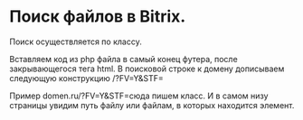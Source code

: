 # Поиск файлов в Bitrix. 

Поиск осуществляется по классу.

Вставляем код из php файла в самый конец футера, после закрывающегося тега html.
В поисковой строке к домену дописываем следующую конструкцию /?FV=Y&STF= 

Пример domen.ru/?FV=Y&STF=сюда пишем класс.
И в самом низу страницы увидим путь файлу или файлам, в которых находится элемент.

